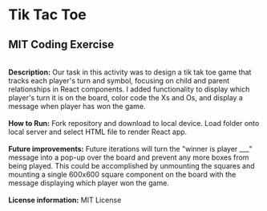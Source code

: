 # Tik Tac Toe
## MIT Coding Exercise
<br>
<b>Description:</b> Our task in this activity was to design a tik tak toe game that tracks each player's turn and symbol, focusing on child and parent relationships in React components. I added functionality to display which player's turn it is on the board, color code the Xs and Os, and display a message when player has won the game.<br>
<br>
<b>How to Run:</b> Fork repository and download to local device. Load folder onto local server and select HTML file to render React app.<br>
<br>
<b>Future improvements:</b> Future iterations will turn the "winner is player ___" message into a pop-up over the board and prevent any more boxes from being played. This could be accomplished by unmounting the squares and mounting a single 600x600 square component on the board with the message displaying which player won the game.<br>
<br>
<b>License information:</b> MIT License
